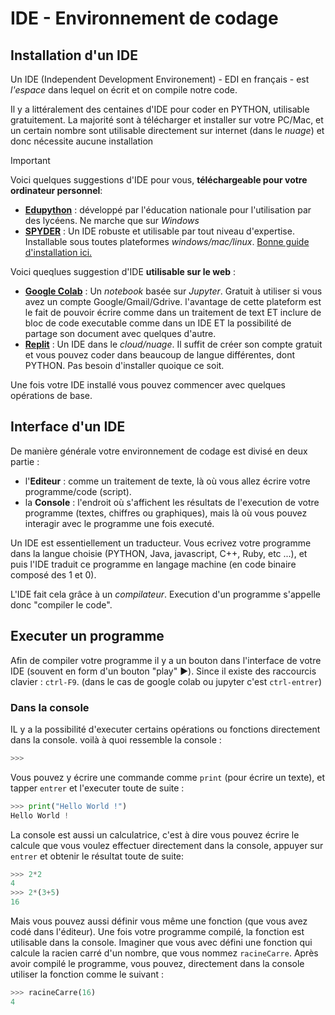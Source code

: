 # IDE - Environnement de codage 

## Installation d'un IDE

Un IDE (Independent Development Environement) - EDI en français - est *l'espace* dans lequel on écrit et on compile notre code. 

Il y a littéralement des centaines d'IDE pour coder en PYTHON, utilisable gratuitement. La majorité sont à télécharger et installer sur votre PC/Mac, et un certain nombre sont utilisable directement sur internet (dans le *nuage*) et donc nécessite aucune installation 

> [!IMPORTANT]
>
> Voici quelques suggestions d'IDE pour vous, **téléchargeable pour votre ordinateur personnel**: 
> - **[Edupython](https://edupython.tuxfamily.org/#t%C3%A9l%C3%A9chargement)** : développé par l'éducation nationale pour l'utilisation par des lycéens. Ne marche que sur *Windows*
> - **[SPYDER](https://www.spyder-ide.org/download/)** : Un IDE robuste et utilisable par tout niveau d'expertise. Installable sous toutes plateformes *windows/mac/linux*. [Bonne guide d'installation ici.](https://docs.spyder-ide.org/current/installation.html) 
> 
> Voici queqlues suggestion d'IDE **utilisable sur le web** :
> - [**Google Colab**](https://colab.research.google.com/) : Un *notebook* basée sur *Jupyter*. Gratuit à utiliser si vous avez un compte Google/Gmail/Gdrive. l'avantage de cette plateform est le fait de pouvoir écrire comme dans un traitement de text ET inclure de bloc de code executable comme dans un IDE ET la possibilité de partage son document avec quelques d'autre. 
> - [**Replit**](https://repl.it) : Un IDE dans le *cloud/nuage*. Il suffit de créer son compte gratuit et vous pouvez coder dans beaucoup de langue différentes, dont PYTHON. Pas besoin d'installer quoique ce soit. 


Une fois votre IDE installé vous pouvez commencer avec quelques opérations de base. 

## Interface d'un IDE 

De manière générale votre environnement de codage est divisé en deux partie : 
- l'**Editeur** : comme un traitement de texte, là où vous allez écrire votre programme/code (script).
- la **Console** : l'endroit où s'affichent les résultats de l'execution de votre programme (textes, chiffres ou graphiques), mais là où vous pouvez interagir avec le programme une fois executé. 

Un IDE est essentiellement un traducteur. Vous ecrivez votre programme dans la langue choisie (PYTHON, Java, javascript, C++, Ruby, etc ...), et puis l'IDE traduit ce programme en langage machine (en code binaire composé des $1$ et $0$). 

L'IDE fait cela grâce à un *compilateur*. Execution d'un programme s'appelle donc "compiler le code". 

## Executer un programme 


Afin de compiler votre programme il y a un bouton dans l'interface de votre IDE (souvent en form d'un bouton "play" :arrow_forward:).  Since il existe des raccourcis clavier : `ctrl-F9`. (dans le cas de google colab ou jupyter c'est `ctrl-entrer`)

### Dans la console

IL y a la possibilité d'executer certains opérations ou fonctions directement dans la console. voilà à quoi ressemble la console : 

```python
>>> 
```
Vous pouvez y écrire une commande comme `print` (pour écrire un texte), et tapper `entrer` et l'executer toute de suite : 

```python
>>> print("Hello World !")
Hello World ! 
```

La console est aussi un calculatrice, c'est à dire vous pouvez écrire le calcule que vous voulez effectuer directement dans la console, appuyer sur `entrer` et obtenir le résultat toute de suite: 
```python
>>> 2*2
4
>>> 2*(3+5)
16
```

Mais vous pouvez aussi définir vous même une fonction (que vous avez codé dans l'éditeur). Une fois votre programme compilé, la fonction est utilisable dans la console. Imaginer que vous avec défini une fonction qui calcule la racien carré d'un nombre, que vous nommez `racineCarre`. Après avoir compilé le programme, vous pouvez, directement dans la console utiliser la fonction comme le suivant : 

```python
>>> racineCarre(16)
4
```
